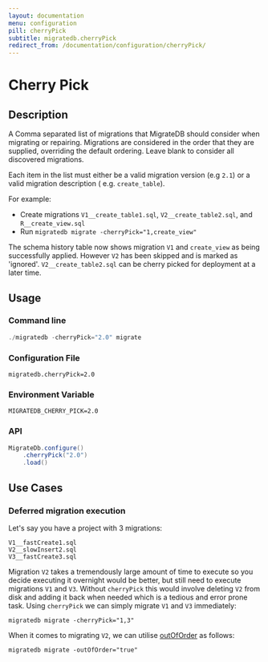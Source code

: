 ```yaml
---
layout: documentation
menu: configuration
pill: cherryPick
subtitle: migratedb.cherryPick
redirect_from: /documentation/configuration/cherryPick/
---
```


# Cherry Pick

## Description

A Comma separated list of migrations that MigrateDB should consider when migrating or repairing. Migrations
are considered in the order that they are supplied, overriding the default ordering. Leave blank to consider all
discovered migrations.<br/>

Each item in the list must either be a valid migration version (e.g `2.1`) or a valid migration description (
e.g. `create_table`).

For example:

- Create migrations `V1__create_table1.sql`, `V2__create_table2.sql`, and `R__create_view.sql`
- Run `migratedb migrate -cherryPick="1,create_view"`

The schema history table now shows migration `V1` and `create_view` as being successfully applied. However `V2` has been
skipped and is marked as 'ignored'. `V2__create_table2.sql` can be cherry picked for deployment at a later time.

## Usage

### Command line

```powershell
./migratedb -cherryPick="2.0" migrate
```

### Configuration File

```properties
migratedb.cherryPick=2.0
```

### Environment Variable

```properties
MIGRATEDB_CHERRY_PICK=2.0
```

### API

```java
MigrateDb.configure()
    .cherryPick("2.0")
    .load()
```

## Use Cases

### Deferred migration execution

Let's say you have a project with 3 migrations:

```
V1__fastCreate1.sql
V2__slowInsert2.sql
V3__fastCreate3.sql
```

Migration `V2` takes a tremendously large amount of time to execute so you decide executing it overnight would be
better, but still need to execute migrations `V1` and `V3`. Without `cherryPick` this would involve deleting `V2` from
disk and adding it back when needed which is a tedious and error prone task. Using `cherryPick` we can simply
migrate `V1` and `V3` immediately:

```
migratedb migrate -cherryPick="1,3"
```

When it comes to migrating `V2`, we can utilise [outOfOrder](/migratedb/documentation/configuration/parameters/outOfOrder) as
follows:

```
migratedb migrate -outOfOrder="true"
```
